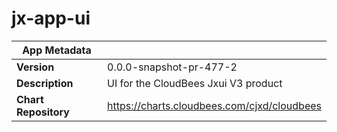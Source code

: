 # jx-app-ui

|App Metadata||
|---|---|
| **Version** | 0.0.0-snapshot-pr-477-2 |
| **Description** | UI for the CloudBees Jxui V3 product |
| **Chart Repository** | https://charts.cloudbees.com/cjxd/cloudbees |
